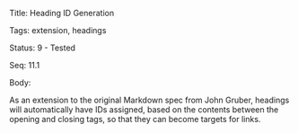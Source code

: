 Title:  Heading ID Generation

Tags:   extension, headings

Status: 9 - Tested

Seq:    11.1

Body: 

As an extension to the original Markdown spec from John Gruber, headings will automatically have IDs assigned, based on the contents between the opening and closing tags, so that they can become targets for links. 

